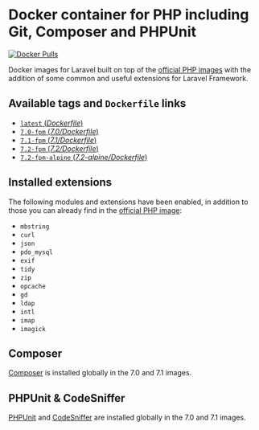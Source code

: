 # Docker container for PHP including Git, Composer and PHPUnit
[![Docker Pulls](https://img.shields.io/docker/pulls/karbon001/docker-laravel-php.svg)](https://hub.docker.com/r/karbon001/docker-laravel-php/)

Docker images for Laravel built on top of the [official PHP images](https://hub.docker.com/r/_/php/) with the addition of some common and useful extensions for Laravel Framework.

## Available tags and `Dockerfile` links
- [`latest` (_Dockerfile_)](https://github.com/kfkawalec/gitlab-ci-laravel-php/blob/master/Dockerfile)
- [`7.0-fpm` (_7.0/Dockerfile_)](https://github.com/kfkawalec/gitlab-ci-laravel-php/blob/master/7.0/Dockerfile)
- [`7.1-fpm` (_7.1/Dockerfile_)](https://github.com/kfkawalec/gitlab-ci-laravel-php/blob/master/7.1/Dockerfile)
- [`7.2-fpm` (_7.2/Dockerfile_)](https://github.com/kfkawalec/gitlab-ci-laravel-php/blob/master/7.2/Dockerfile)
- [`7.2-fpm-alpine` (_7.2-alpine/Dockerfile_)](https://github.com/kfkawalec/gitlab-ci-laravel-php/blob/master/7.2-alpine/Dockerfile)

## Installed extensions
The following modules and extensions have been enabled,
in addition to those you can already find in the [official PHP image](https://hub.docker.com/r/_/php/):

- `mbstring`
- `curl`
- `json`
- `pdo_mysql`
- `exif`
- `tidy`
- `zip`
- `opcache`
- `gd`
- `ldap`
- `intl`
- `imap`
- `imagick`

## Composer
[Composer](https://getcomposer.org) is installed globally in the 7.0 and 7.1 images.

## PHPUnit & CodeSniffer
[PHPUnit](https://phpunit.de/) and [CodeSniffer](https://github.com/squizlabs/PHP_CodeSniffer) are installed globally in the 7.0 and 7.1 images.
